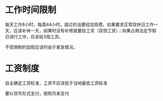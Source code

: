 # 工作时间限制

每天工作8小时，每周44小时。超过的话要给加班费。如果要求正常双休日工作一天，应该补休一天，如果时没有补修就要给工资（双倍工资）；如果占用法定节假日进行工作，应该给3倍工资。

不受限制的加班应该时由于紧急情况。

# 工资制度

自主确定工资标准，工资不应该低于当地最低工资标准

要以货币形式支付，按照月来支付